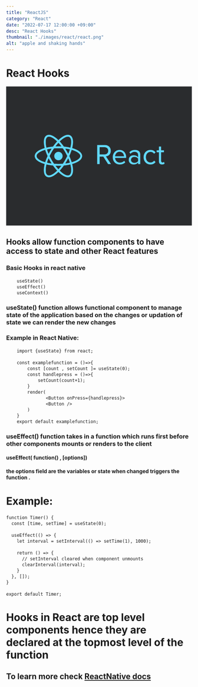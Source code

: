 ```yaml
---
title: "ReactJS"
category: "React"
date: "2022-07-17 12:00:00 +09:00"
desc: "React Hooks"
thumbnail: "./images/react/react.png"
alt: "apple and shaking hands"
---
```


# React Hooks

![React](./images/react/react.png)

## Hooks allow function components to have access to state and other React features

### Basic Hooks in react native
```
    useState()
    useEffect()
    useContext()

```

### useState() function allows functional component to manage state of the application based on the changes or updation of state we can render the new changes 

### Example in React Native: 



```
    import {useState} from react;

    const examplefunction = ()=>{
        const [count , setCount ]= useState(0);
        const handlepress = ()=>{
            setCount(count+1);
        }
        render(
               <Button onPress={handlepress}>
               <Button /> 
        )
    }
    export default examplefunction;

```

### useEffect() function takes in a function which runs first before other components mounts or renders to the client

#### useEffect( function() , [options])

#### the options field are the variables or state when changed triggers the function .

# Example:


```
function Timer() {
  const [time, setTime] = useState(0);
    
  useEffect(() => {
    let interval = setInterval(() => setTime(1), 1000); 

    return () => {
      // setInterval cleared when component unmounts
      clearInterval(interval);
    }
  }, []);
}

export default Timer;

```

# Hooks in React are top level components hence they are declared at the topmost level of the function 

## To learn more check [ReactNative docs]('https://reactnative.dev/')